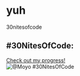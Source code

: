 # yuh
30nitesofcode
## #30NitesOfCode:
  [Check out my progress!](https://www.codedex.io/@Moyo/30-nites-of-code)  
  ![@Moyo #30NitesOfCode](https://www.codedex.io/api/petStatus?user=Moyo)
